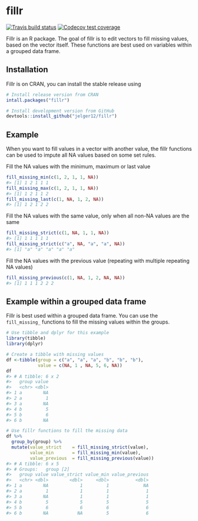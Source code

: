 
<!-- README.md is generated from README.Rmd. Please edit that file -->

# fillr

<!-- badges: start -->

[![Travis build
status](https://travis-ci.org/jelger12/fillr.svg?branch=master)](https://travis-ci.org/jelger12/fillr)
[![Codecov test
coverage](https://codecov.io/gh/jelger12/fillr/branch/master/graph/badge.svg)](https://codecov.io/gh/jelger12/fillr?branch=master)

<!-- badges: end -->

Fillr is an R package. The goal of fillr is to edit vectors to fill
missing values, based on the vector itself. These functions are best
used on variables within a grouped data frame.

## Installation

Fillr is on CRAN, you can install the stable release using

``` r
# Install release version from CRAN
intall.packages("fillr")

# Install development version from GitHub
devtools::install_github("jelger12/fillr")
```

## Example

When you want to fill values in a vector with another value, the fillr
functions can be used to impute all NA values based on some set rules.

Fill the NA values with the minimum, maximum or last value

``` r
fill_missing_min(c(1, 2, 1, 1, NA))
#> [1] 1 2 1 1 1
fill_missing_max(c(1, 2, 1, 1, NA))
#> [1] 1 2 1 1 2
fill_missing_last(c(1, NA, 1, 2, NA))
#> [1] 1 2 1 2 2
```

Fill the NA values with the same value, only when all non-NA values are
the same

``` r
fill_missing_strict(c(1, NA, 1, 1, NA))
#> [1] 1 1 1 1 1
fill_missing_strict(c("a", NA, "a", "a", NA))
#> [1] "a" "a" "a" "a" "a"
```

Fill the NA values with the previous value (repeating with multiple
repeating NA values)

``` r
fill_missing_previous(c(1, NA, 1, 2, NA, NA))
#> [1] 1 1 1 2 2 2
```

## Example within a grouped data frame

Fillr is best used within a grouped data frame. You can use the
`fill_missing_` functions to fill the missing values within the groups.

``` r
# Use tibble and dplyr for this example
library(tibble)
library(dplyr)
```

``` r
# Create a tibble with missing values
df <-tibble(group = c("a", "a", "a", "b", "b", "b"),
            value = c(NA, 1 , NA, 5, 6, NA)) 
df
#> # A tibble: 6 x 2
#>   group value
#>   <chr> <dbl>
#> 1 a        NA
#> 2 a         1
#> 3 a        NA
#> 4 b         5
#> 5 b         6
#> 6 b        NA

# Use fillr functions to fill the missing data 
df %>% 
  group_by(group) %>% 
  mutate(value_strict    = fill_missing_strict(value),
         value_min       = fill_missing_min(value),
         value_previous  = fill_missing_previous(value))
#> # A tibble: 6 x 5
#> # Groups:   group [2]
#>   group value value_strict value_min value_previous
#>   <chr> <dbl>        <dbl>     <dbl>          <dbl>
#> 1 a        NA            1         1             NA
#> 2 a         1            1         1              1
#> 3 a        NA            1         1              1
#> 4 b         5            5         5              5
#> 5 b         6            6         6              6
#> 6 b        NA           NA         5              6
```
